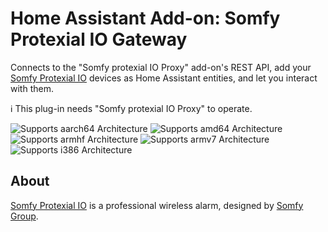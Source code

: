 # Home Assistant Add-on: Somfy Protexial IO Gateway

Connects to the "Somfy protexial IO Proxy" add-on's REST API, add your [Somfy Protexial IO](https://www.somfypro.fr/assistance/alarme) devices as Home Assistant entities, and let you interact with them.

:information_source: This plug-in needs "Somfy protexial IO Proxy" to operate.

![Supports aarch64 Architecture][aarch64-shield] ![Supports amd64 Architecture][amd64-shield] ![Supports armhf Architecture][armhf-shield] ![Supports armv7 Architecture][armv7-shield] ![Supports i386 Architecture][i386-shield]

## About

[Somfy Protexial IO](https://www.somfypro.fr/assistance/alarme) is a professional wireless alarm, designed by [Somfy Group](https://www.somfy-group.com).

[aarch64-shield]: https://img.shields.io/badge/aarch64-yes-green.svg
[amd64-shield]: https://img.shields.io/badge/amd64-yes-green.svg
[armhf-shield]: https://img.shields.io/badge/armhf-yes-green.svg
[armv7-shield]: https://img.shields.io/badge/armv7-yes-green.svg
[i386-shield]: https://img.shields.io/badge/i386-%3F-yellow.svg

